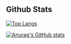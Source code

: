 ## Github Stats
[![Top Langs](https://github-readme-stats.vercel.app/api/top-langs/?username=ottomossei&layout=compact)](https://github.com/anuraghazra/github-readme-stats)

[![Anurag's GitHub stats](https://github-readme-stats.vercel.app/api?username=ottomossei&count_private=true&show_icons=true)](https://github.com/anuraghazra/github-readme-stats)
